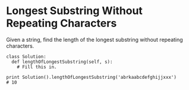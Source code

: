 # Longest Substring Without Repeating Characters

Given a string, find the length of the longest substring without repeating characters.

```
class Solution:
  def lengthOfLongestSubstring(self, s):
    # Fill this in.

print Solution().lengthOfLongestSubstring('abrkaabcdefghijjxxx')
# 10
```
